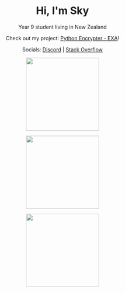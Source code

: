 <h1 align="center">Hi, I'm Sky</h1>

<p align="center">Year 9 student living in New Zealand</p>
<!-- <p align="center">Check out my project <a href="https://xyris-captcha.vercel.app/">Xyris Captcha</a>!</p> -->
<p align="center">Check out my project: <a href="https://github.com/c2y5/EXA/">Python Encrypter - EXA</a>!</p>
<p align="center">Socials: <a href=https://discord.com/users/1241332789723402250>Discord</a> | <a href=https://stackoverflow.com/users/17830122/sky>Stack Overflow</a></p>

<p align="center">
  <a href="https://github.com/c2y5">
    <img height=200 align="center" src="https://streak-stats.demolab.com?user=c2y5&theme=github-dark-blue&date_format=j%2Fn%5B%2FY%5D" />
  </a>
</p>
<p align="center">
  <a href="https://github.com/c2y5">
    <img height=200 align="center" src="https://vercel-stats-omega.vercel.app/api?username=c2y5&theme=github_dark&show_icons=true&count_private=true" />
  </a>
</p>
<p align="center">
  <a href="https://github.com/c2y5">
    <img height=200 align="center" src="https://vercel-stats-omega.vercel.app/api/top-langs/?username=c2y5&theme=github_dark&show_icons=true&layout=compact" />
  </a>
</p>
